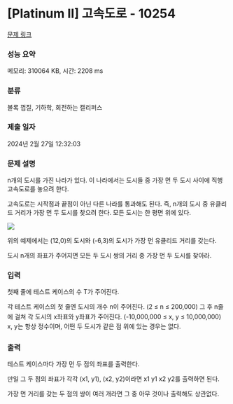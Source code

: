 # [Platinum II] 고속도로 - 10254 

[문제 링크](https://www.acmicpc.net/problem/10254) 

### 성능 요약

메모리: 310064 KB, 시간: 2208 ms

### 분류

볼록 껍질, 기하학, 회전하는 캘리퍼스

### 제출 일자

2024년 2월 27일 12:32:03

### 문제 설명

<p>n개의 도시를 가진 나라가 있다. 이 나라에서는 도시들 중 가장 먼 두 도시 사이에 직행 고속도로를 놓으려 한다.</p>

<p>고속도로는 시작점과 끝점이 아닌 다른 나라를 통과해도 된다. 즉, n개의 도시 중 유클리드 거리가 가장 먼 두 도시를 찾으려 한다. 모든 도시는 한 평면 위에 있다.</p>

<p><img src="https://www.acmicpc.net/upload/images2/highway(1).png"></p>

<p>위의 예제에서는 (12,0)의 도시와 (-6,3)의 도시가 가장 먼 유클리드 거리를 갖는다.</p>

<p>도시 n개의 좌표가 주어지면 모든 두 도시 쌍의 거리 중 가장 먼 두 도시를 찾아라.</p>

### 입력 

 <p>첫째 줄에 테스트 케이스의 수 T가 주어진다. </p>

<p><span style="line-height:1.6em">각 테스트 케이스의 첫 줄엔 도시의 개수 n이 주어진다. (</span><span style="line-height:1.6em">2 ≤ n ≤ 200,000</span><span style="line-height:1.6em">) </span><span style="line-height:1.6em">그 후 n줄에 걸쳐 각 도시의 x좌표와 y좌표가 주어진다. (-10,000,000 ≤ x, y ≤ 10,000,000) </span><span style="line-height:1.6em">x, y는 항상 정수이며, 어떤 두 도시가 같은 점 위에 있는 경우는 없다.</span></p>

### 출력 

 <p>테스트 케이스마다 가장 먼 두 점의 좌표를 출력한다.</p>

<p>만일 그 두 점의 좌표가 각각 (x1, y1), (x2, y2)이라면 x1 y1 x2 y2를 출력하면 된다.</p>

<p>가장 먼 거리를 갖는 두 점의 쌍이 여러 개라면 그 중 아무 것이나 출력해도 상관없다.</p>

